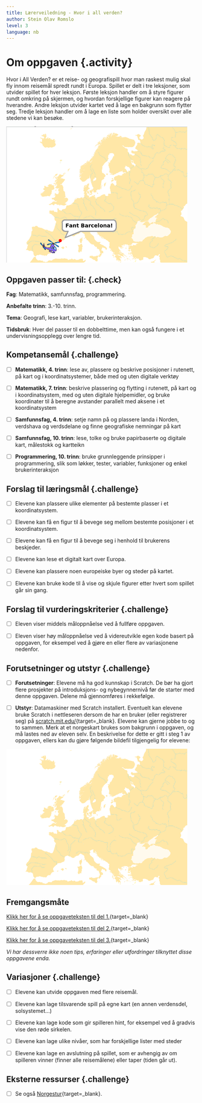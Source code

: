 ```yaml
---
title: Lærerveiledning - Hvor i all verden?
author: Stein Olav Romslo
level: 3
language: nb
---
```



# Om oppgaven {.activity}

Hvor i All Verden? er et reise- og geografispill hvor man raskest mulig skal fly
innom reisemål spredt rundt i Europa. Spillet er delt i tre leksjoner, som
utvider spillet for hver leksjon. Første leksjon handler om å styre figurer
rundt omkring på skjermen, og hvordan forskjellige figurer kan reagere på
hverandre. Andre leksjon utvider kartet ved å lage en bakgrunn som flytter seg.
Tredje leksjon handler om å lage en liste som holder oversikt over alle stedene
vi kan besøke.

![Illustrasjon av et enkelt Hvor-i-All-Verden spill](../hvor_i_all_verden_del1/hvor_i_all_verden_1.png)

## Oppgaven passer til: {.check}

__Fag__: Matematikk, samfunnsfag, programmering.

__Anbefalte trinn__: 3.-10. trinn.

__Tema__: Geografi, lese kart, variabler, brukerinteraksjon.

__Tidsbruk__: Hver del passer til en dobbelttime, men kan også fungere i et
  undervisningsopplegg over lengre tid.

## Kompetansemål {.challenge}

- [ ] __Matematikk, 4. trinn__: lese av, plassere og beskrive posisjoner i
      rutenett, på kart og i koordinatsystemer, både med og uten digitale
      verktøy

- [ ] __Matematikk, 7. trinn__: beskrive plassering og flytting i rutenett, på
      kart og i koordinatsystem, med og uten digitale hjelpemidler, og bruke
      koordinater til å beregne avstander parallelt med aksene i et
      koordinatsystem

- [ ] __Samfunnsfag, 4. trinn__: setje namn på og plassere landa i Norden,
      verdshava og verdsdelane og finne geografiske nemningar på kart

- [ ] __Samfunnsfag, 10. trinn__: lese, tolke og bruke papirbaserte og digitale
      kart, målestokk og kartteikn

- [ ] __Programmering, 10. trinn__: bruke grunnleggende prinsipper i
      programmering, slik som løkker, tester, variabler, funksjoner og enkel
      brukerinteraksjon

## Forslag til læringsmål {.challenge}

- [ ] Elevene kan plassere ulike elementer på bestemte plasser i et
      koordinatsystem.

- [ ] Elevene kan få en figur til å bevege seg mellom bestemte posisjoner i et
      koordinatsystem.

- [ ] Elevene kan få en figur til å bevege seg i henhold til brukerens
      beskjeder.

- [ ] Elevene kan lese et digitalt kart over Europa.

- [ ] Elevene kan plassere noen europeiske byer og steder på kartet.

- [ ] Elevene kan bruke kode til å vise og skjule figurer etter hvert som
      spillet går sin gang.

## Forslag til vurderingskriterier {.challenge}

- [ ] Eleven viser middels måloppnåelse ved å fullføre oppgaven.

- [ ] Eleven viser høy måloppnåelse ved å videreutvikle egen kode basert på
      oppgaven, for eksempel ved å gjøre en eller flere av variasjonene
      nedenfor.

## Forutsetninger og utstyr {.challenge}

- [ ] __Forutsetninger__: Elevene må ha god kunnskap i Scratch. De bør ha gjort
      flere prosjekter på introduksjons- og nybegynnernivå før de starter med
      denne oppgaven. Delene må gjennomføres i rekkefølge.

- [ ] __Utstyr__: Datamaskiner med Scratch installert. Eventuelt kan elevene
      bruke Scratch i nettleseren dersom de har en bruker (eller registrerer
      seg) på [scratch.mit.edu/](http://scratch.mit.edu/){target=_blank}.
      Elevene kan gjerne jobbe to og to sammen. Merk at et norgeskart brukes som
      bakgrunn i oppgaven, og må lastes ned av eleven selv. En beskrivelse for
      dette er gitt i steg 1 av oppgaven, ellers kan du gjøre følgende bildefil
      tilgjengelig for elevene:

![Bilde av et kart over Europa](europakart.png)

## Fremgangsmåte

[Klikk her for å se oppgaveteksten til del
1.](../hvor_i_all_verden_del1/hvor_i_all_verden_del1.html){target=_blank}

[Klikk her for å se oppgaveteksten til del
2.](../hvor_i_all_verden_del2/hvor_i_all_verden_del2.html){target=_blank}

[Klikk her for å se oppgaveteksten til del
3.](../hvor_i_all_verden_del3/hvor_i_all_verden_del3.html){target=_blank}

_Vi har dessverre ikke noen tips, erfaringer eller utfordringer tilknyttet disse
oppgavene enda._

## Variasjoner {.challenge}

- [ ] Elevene kan utvide oppgaven med flere reisemål.

- [ ] Elevene kan lage tilsvarende spill på egne kart (en annen verdensdel,
      solsystemet...)

- [ ] Elevene kan lage kode som gir spilleren hint, for eksempel ved å gradvis
      vise den røde sirkelen.

- [ ] Elevene kan lage ulike nivåer, som har forskjellige lister med steder

- [ ] Elevene kan lage en avslutning på spillet, som er avhengig av om spilleren
      vinner (finner alle reisemålene) eller taper (tiden går ut).

## Eksterne ressurser {.challenge}

- [ ] Se også [Norgestur](../norgestur/norgestur.html){target=_blank}.
